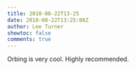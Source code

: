 ```yaml
---
title: 2010-08-22T13-25
date: 2010-08-22T13:25:08Z
author: Lee Turner
showtoc: false
comments: true
---
```


Orbing is very cool.  Highly recommended.

